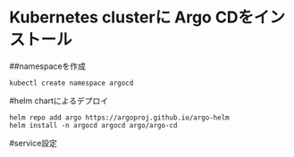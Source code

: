 #   Kubernetes clusterに Argo CDをインストール

##namespaceを作成

    kubectl create namespace argocd
    
#helm chartによるデプロイ

    helm repo add argo https://argoproj.github.io/argo-helm
    helm install -n argocd argocd argo/argo-cd
    
#service設定
